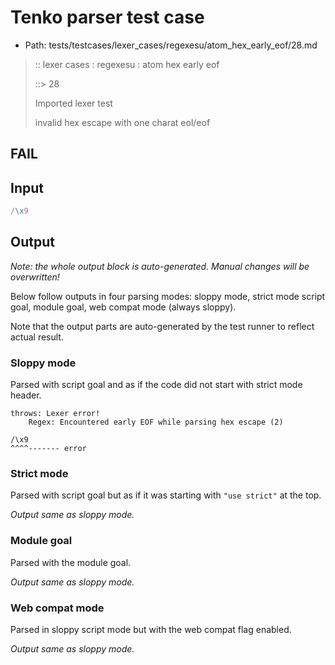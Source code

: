 # Tenko parser test case

- Path: tests/testcases/lexer_cases/regexesu/atom_hex_early_eof/28.md

> :: lexer cases : regexesu : atom hex early eof
>
> ::> 28
>
> Imported lexer test
>
> invalid hex escape with one charat eol/eof

## FAIL

## Input

`````js
/\x9
`````

## Output

_Note: the whole output block is auto-generated. Manual changes will be overwritten!_

Below follow outputs in four parsing modes: sloppy mode, strict mode script goal, module goal, web compat mode (always sloppy).

Note that the output parts are auto-generated by the test runner to reflect actual result.

### Sloppy mode

Parsed with script goal and as if the code did not start with strict mode header.

`````
throws: Lexer error!
    Regex: Encountered early EOF while parsing hex escape (2)

/\x9
^^^^------- error
`````

### Strict mode

Parsed with script goal but as if it was starting with `"use strict"` at the top.

_Output same as sloppy mode._

### Module goal

Parsed with the module goal.

_Output same as sloppy mode._

### Web compat mode

Parsed in sloppy script mode but with the web compat flag enabled.

_Output same as sloppy mode._
